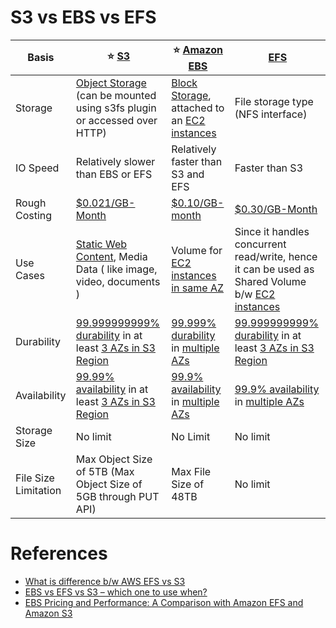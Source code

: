 
# S3 vs EBS vs EFS 

| Basis                | :star: [S3](3_ObjectStorageTypes/AmazonS3/Readme.md)                                                                                                                                                             | :star: [Amazon EBS](1_BlockStorageTypes/AmazonEBS.md)                                                                                                                         | [EFS](2_FileStorageTypes/AmazonEFS.md)                                                                                                                                     |
|----------------------|---------------------------------------------------------------------------------------------------------------------------------------------------------------------------------------------|-----------------------------------------------------------------------------------------------------------------------------------------------------------------------------|--------------------------------------------------------------------------------------------------------------------------------------------------------------------------|
| Storage              | [Object Storage](https://en.wikipedia.org/wiki/Object_storage) (can be mounted using s3fs plugin or accessed over HTTP)                                                                     | [Block Storage](https://www.ibm.com/in-en/topics/block-storage), attached to an [EC2 instances](../3_ComputeServices/AmazonEC2/Readme.md)                                   | File storage type (NFS interface)                                                                                                                                    |
| IO Speed             | Relatively slower than EBS or EFS                                                                                                                                                           | Relatively faster than S3 and EFS                                                                                                                                           | Faster than S3                                                                                                                                                           |
| Rough Costing        | [$0.021/GB-Month](https://aws.amazon.com/s3/pricing/)                                                                                                                                       | [$0.10/GB-month](https://aws.amazon.com/ebs/pricing/)                                                                                                                       | [$0.30/GB-Month](https://aws.amazon.com/efs/pricing/)                                                                                                                    |
| Use Cases            | [Static Web Content](../0_AWSDesigns/WPSiteCloudFront&S3.md), Media Data ( like image, video, documents )                                                                                   | Volume for [EC2 instances in same AZ](../3_ComputeServices/AmazonEC2/Readme.md)                                                                                             | Since it handles concurrent read/write, hence it can be used as Shared Volume b/w [EC2 instances](../3_ComputeServices/AmazonEC2/Readme.md)                              |
| Durability           | [99.999999999% durability](../../1_HLDDesignComponents/0_SystemGlossaries/Database/Durability.md) in at least [3 AZs in S3 Region](../AWS-Global-Architecture-Region-AZ.md)                 | [99.999% durability](../../1_HLDDesignComponents/0_SystemGlossaries/Database/Durability.md) in [multiple AZs](../AWS-Global-Architecture-Region-AZ.md)                      | [99.999999999% durability](../../1_HLDDesignComponents/0_SystemGlossaries/Database/Durability.md) in at least [3 AZs in S3 Region](../AWS-Global-Architecture-Region-AZ.md) |
| Availability         | [99.99% availability](../../1_HLDDesignComponents/0_SystemGlossaries/Reliability/HighAvailability.md#power-of-9s) in at least [3 AZs in S3 Region](../AWS-Global-Architecture-Region-AZ.md) | [99.9% availability](../../1_HLDDesignComponents/0_SystemGlossaries/Reliability/HighAvailability.md#power-of-9s) in [multiple AZs](../AWS-Global-Architecture-Region-AZ.md) | [99.9% availability](../../1_HLDDesignComponents/0_SystemGlossaries/Reliability/HighAvailability.md#power-of-9s) in [multiple AZs](../AWS-Global-Architecture-Region-AZ.md) |
| Storage Size         | No limit                                                                                                                                                                                    | No Limit                                                                                                                                                                    | No limit                                                                                                                                                                 |
| File Size Limitation | Max Object Size of 5TB (Max Object Size of 5GB through PUT API)                                                                                                                             | Max File Size of 48TB                                                                                                                                                       | No limit                                                                                                                                                                 |

# References
- [What is difference b/w AWS EFS vs S3](https://stackoverflow.com/questions/29573142/what-is-difference-between-aws-efs-and-s3)
- [EBS vs EFS vs S3 – which one to use when?](https://www.justaftermidnight247.com/insights/ebs-efs-and-s3-when-to-use-awss-three-storage-solutions/)
- [EBS Pricing and Performance: A Comparison with Amazon EFS and Amazon S3](https://cloud.netapp.com/blog/ebs-efs-amazons3-best-cloud-storage-system)